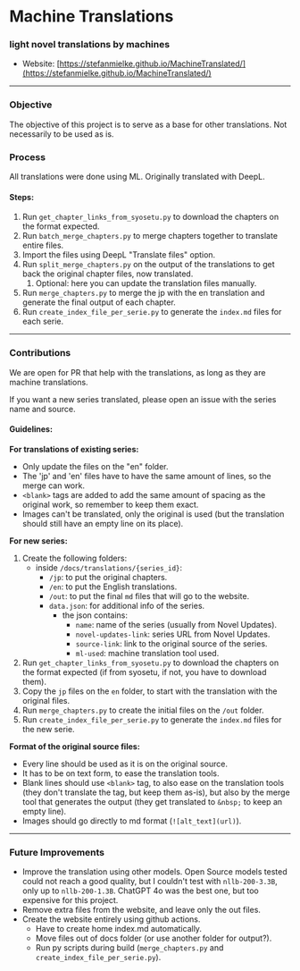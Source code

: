 # Machine Translations

### light novel translations by machines

- Website: [https://stefanmielke.github.io/MachineTranslated/](https://stefanmielke.github.io/MachineTranslated/)

---

### Objective

The objective of this project is to serve as a base for other translations. Not necessarily to be used as is.

### Process

All translations were done using ML. Originally translated with DeepL.

#### Steps:

1. Run `get_chapter_links_from_syosetu.py` to download the chapters on the format expected.
1. Run `batch_merge_chapters.py` to merge chapters together to translate entire files.
1. Import the files using DeepL "Translate files" option.
1. Run `split_merge_chapters.py` on the output of the translations to get back the original chapter files, now translated.
    1. Optional: here you can update the translation files manually.
1. Run `merge_chapters.py` to merge the jp with the en translation and generate the final output of each chapter.
1. Run `create_index_file_per_serie.py` to generate the `index.md` files for each serie.

---

### Contributions

We are open for PR that help with the translations, as long as they are machine translations.

If you want a new series translated, please open an issue with the series name and source.

#### Guidelines:

**For translations of existing series:**
- Only update the files on the "en" folder.
- The 'jp' and 'en' files have to have the same amount of lines, so the merge can work.
- `<blank>` tags are added to add the same amount of spacing as the original work, so remember to keep them exact.
- Images can't be translated, only the original is used (but the translation should still have an empty line on its place).

**For new series:**
1. Create the following folders:
    - inside `/docs/translations/{series_id}`:
        - `/jp`: to put the original chapters.
        - `/en`: to put the English translations.
        - `/out`: to put the final `md` files that will go to the website.
        - `data.json`: for additional info of the series.
            - the json contains:
                - `name`: name of the series (usually from Novel Updates).
                - `novel-updates-link`: series URL from Novel Updates.
                - `source-link`: link to the original source of the series.
                - `ml-used`: machine translation tool used.
1. Run `get_chapter_links_from_syosetu.py` to download the chapters on the format expected (if from syosetu, if not, you have to download them).
1. Copy the `jp` files on the `en` folder, to start with the translation with the original files.
1. Run `merge_chapters.py` to create the initial files on the `/out` folder.
1. Run `create_index_file_per_serie.py` to generate the `index.md` files for the new serie.

**Format of the original source files:**
- Every line should be used as it is on the original source.
- It has to be on text form, to ease the translation tools.
- Blank lines should use `<blank>` tag, to also ease on the translation tools (they don't translate the tag, but keep them as-is), but also by the merge tool that generates the output (they get translated to `&nbsp;` to keep an empty line).
- Images should go directly to md format (`![alt_text](url)`).

---

### Future Improvements

- Improve the translation using other models. Open Source models tested could not reach a good quality, but I couldn't test with `nllb-200-3.3B`, only up to `nllb-200-1.3B`. ChatGPT 4o was the best one, but too expensive for this project.
- Remove extra files from the website, and leave only the out files.
- Create the website entirely using github actions.
    - Have to create home index.md automatically.
    - Move files out of docs folder (or use another folder for output?).
    - Run py scripts during build (`merge_chapters.py` and `create_index_file_per_serie.py`).